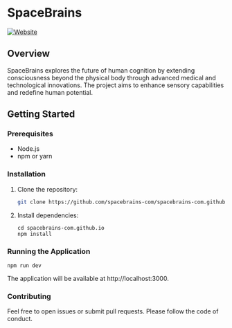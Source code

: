 # SpaceBrains

[![Website](https://img.shields.io/website?url=https%3A%2F%2Fvercel.com%2Fehsans-projects-0383accf%2Fspacebrains-com-github-io)](https://vercel.com/ehsans-projects-0383accf/spacebrains-com-github-io)

## Overview

SpaceBrains explores the future of human cognition by extending consciousness beyond the physical body through advanced medical and technological innovations. The project aims to enhance sensory capabilities and redefine human potential.

## Getting Started

### Prerequisites

- Node.js
- npm or yarn

### Installation

1. Clone the repository:
   ```bash
   git clone https://github.com/spacebrains-com/spacebrains-com.github.io.git 
   ```

2. Install dependencies:
    ```
    cd spacebrains-com.github.io
    npm install
    ```

### Running the Application
```
npm run dev
```
The application will be available at http://localhost:3000.

### Contributing
Feel free to open issues or submit pull requests. Please follow the code of conduct.

